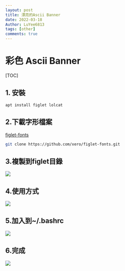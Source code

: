 ```yaml
---
layout: post
title: 漂亮的Ascii Banner
date: 2022-03-18
Author: LuYee6813
tags: [other]
comments: true
---
```


# 彩色 Ascii Banner
[TOC]

## 1. 安裝
```linux
apt install figlet lolcat
```

## 2.下載字形檔案 

[figlet-fonts](https://github.com/xero/figlet-fonts)

```bash   
git clone https://github.com/xero/figlet-fonts.git
```

## 3.複製到figlet目錄

![](https://i.imgur.com/TCfBBzR.png)

## 4.使用方式

![](https://i.imgur.com/2IRXRc3.png)

## 5.加入到~/.bashrc
![](https://i.imgur.com/P4FZgbF.png)

## 6.完成


![](https://i.imgur.com/YM27FuL.png)